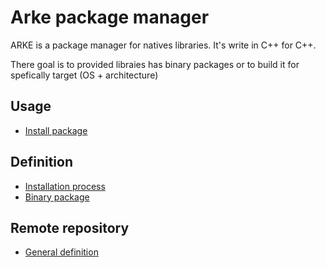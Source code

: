 # Arke package manager

ARKE is a package manager for natives libraries. It's write in C++ for C++.

There goal is to provided libraies has binary packages or to build it for spefically target (OS + architecture)

## Usage

- [Install package](usage/Install_package.md)

## Definition

- [Installation process](definition/Install_process.md)
- [Binary package](definition/Binary_package.md)

## Remote repository

- [General definition](definition/remote/Remote_definition.md)
